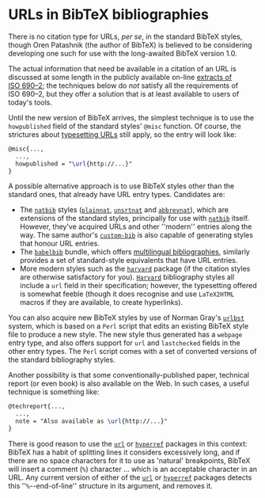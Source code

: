 # URLs in BibTeX bibliographies

There is no citation type for URLs, _per se_, in the
standard BibTeX styles, though Oren Patashnik (the author of
BibTeX) is believed to be considering developing one such for use
with the long-awaited BibTeX version&nbsp;1.0.

The actual information that need be available in a citation of an
URL is discussed at some length in the publicly available
on-line 
[extracts of ISO&nbsp;690&ndash;2](http://www.nlc-bnc.ca/iso/tc46sc9/standard/690-2e.htm);
the techniques below do _not_ satisfy all the requirements of
ISO&nbsp;690&ndash;2, but they offer a solution that is at least
available to users of today's tools.

Until the new version of BibTeX arrives, the simplest technique is
to use the `howpublished` field of the standard styles' `@misc`
function.  Of course, the strictures
about [typesetting URLs](./FAQ-setURL.html) still apply, so the
entry will look like:
```latex
@misc{...,
  ...,
  howpublished = "\url{http://...}"
}
```
A possible alternative approach is to use BibTeX styles other than
the standard ones, that already have URL entry types.
Candidates are:
  

-  The [`natbib`](http://ctan.org/pkg/natbib) styles ([`plainnat`](http://ctan.org/pkg/plainnat),
    [`unsrtnat`](http://ctan.org/pkg/unsrtnat) and [`abbrevnat`](http://ctan.org/pkg/abbrevnat)), which are extensions of
    the standard styles, principally for use with [`natbib`](http://ctan.org/pkg/natbib)
    itself.  However, they've acquired URLs and other ''modern''
    entries along the way.  The same author's [`custom-bib`](http://ctan.org/pkg/custom-bib) is
    also capable of generating styles that honour URL entries.
-  The [`babelbib`](http://ctan.org/pkg/babelbib) bundle, which offers 
    [multilingual bibliographies](./FAQ-i18nbib.html), similarly provides a
    set of standard-style equivalents that have URL entries.
-  More modern styles such as the [`harvard`](http://ctan.org/pkg/harvard) package (if the
    citation styles are otherwise satisfactory for you).
    [`Harvard`](http://ctan.org/pkg/Harvard) bibliography styles all include a `url`
    field in their specification; however, the typesetting offered is
    somewhat feeble (though it does recognise and use
    `LaTeX2HTML` macros if they are available, to create
    hyperlinks).

You can also acquire new BibTeX styles by use of Norman Gray's
[`urlbst`](http://ctan.org/pkg/urlbst) system, which is based on a `Perl` script
that edits an existing BibTeX style file to produce a new
style. The new style thus generated has a `webpage` entry type, and
also offers support for `url` and `lastchecked` fields
in the other entry types.  The `Perl` script comes with a set
of converted versions of the standard bibliography styles.

Another possibility is that some conventionally-published paper,
technical report (or even book) is also available on the Web.  In such
cases, a useful technique is something like:
```latex
@techreport{...,
  ...,
  note = "Also available as \url{http://...}"
}
```
There is good reason to use the [`url`](http://ctan.org/pkg/url) or [`hyperref`](http://ctan.org/pkg/hyperref)
packages in this context: BibTeX has a habit of splitting
lines it considers excessively long, and if there are no space
characters for it to use as 'natural' breakpoints, BibTeX will
insert a comment (`%`) character&nbsp;&hellip; which
is an acceptable character in an URL.  Any current version of
either of the [`url`](http://ctan.org/pkg/url) or [`hyperref`](http://ctan.org/pkg/hyperref) packages detects this
''`%`--end-of-line'' structure in its argument, and
removes it.

